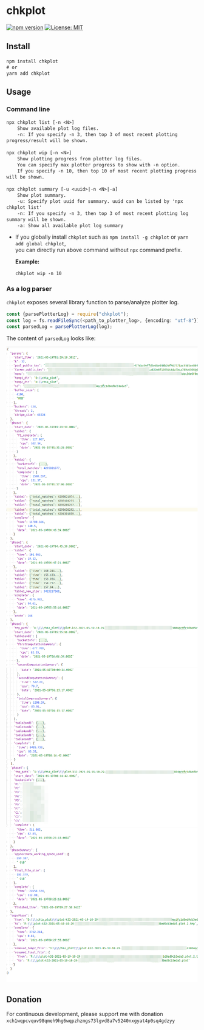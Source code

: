 # chkplot
[![npm version](https://badge.fury.io/js/chkplot.svg)](https://badge.fury.io/js/chkplot) [![License: MIT](https://img.shields.io/badge/License-MIT-yellow.svg)](https://opensource.org/licenses/MIT)

## Install
```
npm install chkplot
# or
yarn add chkplot
```

## Usage
### Command line
```
npx chkplot list [-n <N>]
    Show available plot log files.
    -n: If you specify -n 3, then top 3 of most recent plotting progress/result will be shown.

npx chkplot wip [-n <N>]
    Show plotting progress from plotter log files.
    You can specify max plotter progress to show with -n option.
    If you specify -n 10, then top 10 of most recent plotting progress will be shown.

npx chkplot summary [-u <uuid>|-n <N>|-a]
    Show plot summary.
    -u: Specify plot uuid for summary. uuid can be listed by 'npx chkplot list'
    -n: If you specify -n 3, then top 3 of most recent plotting log summary will be shown.
    -a: Show all available plot log summary
```
* If you globally install `chkplot` such as `npm install -g chkplot` or `yarn add global chkplot`,  
  you can directly run above command without `npx` command prefix.  
  
  **Example:**
  ```shell
  chkplot wip -n 10
  ```

### As a log parser
`chkplot` exposes several library function to parse/analyze plotter log.

```typescript
const {parsePlotterLog} = require("chkplot");
const log = fs.readFileSync(<path_to_plotter_log>, {encoding: "utf-8"});
const parsedLog = parsePlotterLog(log);
```
The content of `parsedLog` looks like:

![](./example/parsed1.png)
![](./example/parsed2.png)
![](./example/parsed3.png)
![](./example/parsed4.png)

## Donation
For continuous development, please support me with donation
`xch1wqpcvquv98qmeh9hg6wqpzhzmgs73lgvd8a7v5240nxgyat4p0sq4gdzyy`
